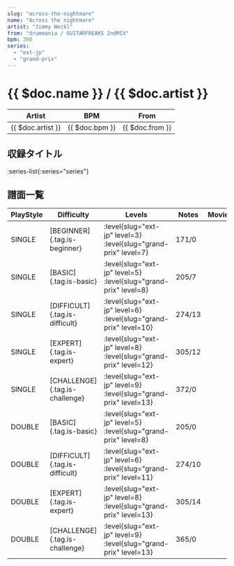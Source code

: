 ```yaml
---
slug: "across-the-nightmare"
name: "Across the nightmare"
artist: "Jimmy Weckl"
from: "drummania / GUITARFREAKS 2ndMIX"
bpm: 300
series:
  - "ext-jp"
  - "grand-prix"
---
```


# {{ $doc.name }} / {{ $doc.artist }}

|Artist|BPM|From|
|------|---|----|
|{{ $doc.artist }}|{{ $doc.bpm }}|{{ $doc.from }}|

## 収録タイトル

:series-list{:series="series"}

## 譜面一覧

|PlayStyle|Difficulty|Levels|Notes|Movie|
|---------|----------|------|-----|-----|
|SINGLE|[BEGINNER]{.tag.is-beginner}|<div class="field is-grouped is-grouped-multiline"> :level{slug="ext-jp" level=3} :level{slug="grand-prix" level=7}</div>|171/0||
|SINGLE|[BASIC]{.tag.is-basic}|<div class="field is-grouped is-grouped-multiline"> :level{slug="ext-jp" level=5} :level{slug="grand-prix" level=8}</div>|205/7||
|SINGLE|[DIFFICULT]{.tag.is-difficult}|<div class="field is-grouped is-grouped-multiline"> :level{slug="ext-jp" level=6} :level{slug="grand-prix" level=10}</div>|274/13||
|SINGLE|[EXPERT]{.tag.is-expert}|<div class="field is-grouped is-grouped-multiline"> :level{slug="ext-jp" level=8} :level{slug="grand-prix" level=12}</div>|305/12||
|SINGLE|[CHALLENGE]{.tag.is-challenge}|<div class="field is-grouped is-grouped-multiline"> :level{slug="ext-jp" level=9} :level{slug="grand-prix" level=13}</div>|372/0||
|DOUBLE|[BASIC]{.tag.is-basic}|<div class="field is-grouped is-grouped-multiline"> :level{slug="ext-jp" level=5} :level{slug="grand-prix" level=8}</div>|205/0||
|DOUBLE|[DIFFICULT]{.tag.is-difficult}|<div class="field is-grouped is-grouped-multiline"> :level{slug="ext-jp" level=6} :level{slug="grand-prix" level=11}</div>|274/10||
|DOUBLE|[EXPERT]{.tag.is-expert}|<div class="field is-grouped is-grouped-multiline"> :level{slug="ext-jp" level=8} :level{slug="grand-prix" level=13}</div>|305/14||
|DOUBLE|[CHALLENGE]{.tag.is-challenge}|<div class="field is-grouped is-grouped-multiline"> :level{slug="ext-jp" level=9} :level{slug="grand-prix" level=13}</div>|365/0||
